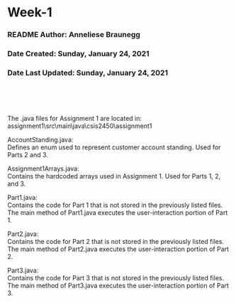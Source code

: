# Week-1

### README Author: Anneliese Braunegg

### Date Created: Sunday, January 24, 2021
### Date Last Updated: Sunday, January 24, 2021
<br/><br/>
<br/><br/>
The .java files for Assignment 1 are located in:  
assignment1\src\main\java\csis2450\assignment1

AccountStanding.java:  
Defines an enum used to represent customer account standing. Used for Parts 2 and
3.

Assignment1Arrays.java:  
Contains the hardcoded arrays used in Assignment 1. Used for Parts 1, 2, and 3.

Part1.java:  
Contains the code for Part 1 that is not stored in the previously listed files.
The main method of Part1.java executes the user-interaction portion of Part 1.

Part2.java:  
Contains the code for Part 2 that is not stored in the previously listed files.
The main method of Part2.java executes the user-interaction portion of Part 2.

Part3.java:  
Contains the code for Part 3 that is not stored in the previously listed files.
The main method of Part3.java executes the user-interaction portion of Part 3.
